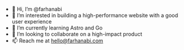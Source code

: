 - 👋 Hi, I’m @farhanabi
- 👀 I’m interested in building a high-performance website with a good user experience
- 🌱 I’m currently learning Astro and Go
- 💞️ I’m looking to collaborate on a high-impact product
- 📫 Reach me at hello@farhanabi.com

<!---
farhanabi/farhanabi is a ✨ special ✨ repository because its `README.md` (this file) appears on your GitHub profile.
You can click the Preview link to take a look at your changes.
--->
